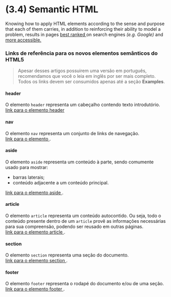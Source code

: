 # (3.4) Semantic HTML

<div>
   Knowing how to apply HTML elements according to the sense and purpose that each of them carries, in addition to reinforcing their ability to model a problem, results in pages <a href="https://developer.mozilla.org/en-US/docs/Glossary/Semantics"> best ranked </a>on search engines <em> (e.g. Google) </em> and <a href="https://www.w3schools.com/html/html_accessibility.asp"> more accessible. </a>
</div>

<div>
   <h3>Links de referência para os novos elementos semânticos do HTML5</h3>
   <blockquote>
      <div>
         Apesar desses artigos possuirem uma versão em português, recomendamos que você o leia em inglês por ser mais completo.
         Todos os links devem ser consumidos apenas até a seção <strong>Examples</strong>.
      </div>
   </blockquote>
   <h4>header</h4>
   <div>
   O elemento 
      <code class="inline">header</code>   representa um cabeçalho contendo texto introdutório.
   </div>
<div class="pt-1 pb-1">
  <a class="external-link" href="https://developer.mozilla.org/en-US/docs/Web/HTML/Element/header" target="_blank" rel="noopener noreferrer">
    link para o elemento header
  </a>
</div>
<h4>
  nav
</h4>
<div class="pt-1 pb-1">
  O elemento 
<code class="inline">nav</code>   representa um conjunto de links de navegação.
</div>
<div class="pt-1 pb-1">
  <a class="external-link" href="https://developer.mozilla.org/en-US/docs/Web/HTML/Element/nav" target="_blank" rel="noopener noreferrer">
    link para o elemento 
  </a>
  .
</div>
<h4>
  aside
</h4>
<div class="pt-1 pb-1">
  O elemento 
<code class="inline">aside</code>   representa um conteúdo à parte, sendo comumente usado para mostrar:
</div>
<ul>
  <li>
    <div class="pt-1 pb-1">
      barras laterais;
    </div>
  </li>
  <li>
    <div class="pt-1 pb-1">
      conteúdo adjacente a um conteúdo principal.
    </div>
  </li>
</ul>
<div class="pt-1 pb-1">
  <a class="external-link" href="https://developer.mozilla.org/en-US/docs/Web/HTML/Element/aside" target="_blank" rel="noopener noreferrer">
    link para o elemento aside
  </a>
  .
</div>
<h4>
  article
</h4>
<div class="pt-1 pb-1">
  O elemento 
<code class="inline">article</code>   representa um conteúdo autocontido. Ou seja, todo o conteúdo presente dentro de um 
<code class="inline">article</code>   provê as informações necessárias para sua compreensão, podendo ser reusado em outras páginas.
</div>
<div class="pt-1 pb-1">
  <a class="external-link" href="https://developer.mozilla.org/en-US/docs/Web/HTML/Element/article" target="_blank" rel="noopener noreferrer">
    link para o elemento article
  </a>
  .
</div>
<h4>
  section
</h4>
<div class="pt-1 pb-1">
  O elemento 
<code class="inline">section</code>   representa uma seção do documento.
</div>
<div class="pt-1 pb-1">
  <a class="external-link" href="https://developer.mozilla.org/en-US/docs/Web/HTML/Element/section" target="_blank" rel="noopener noreferrer">
    link para o elemento section
  </a>
  .
</div>
<h4>
  footer
</h4>
<div class="pt-1 pb-1">
  O elemento 
<code class="inline">footer</code>   representa o rodapé do documento e/ou de uma seção.
</div>
<div class="pt-1 pb-1">
  <a class="external-link" href="https://developer.mozilla.org/en-US/docs/Web/HTML/Element/footer" target="_blank" rel="noopener noreferrer">
    link para o elemento footer
  </a>
  .
</div>
</div>
